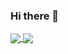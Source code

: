 ### Hi there 👋

<!--
**gg1711/gg1711** is a ✨ _special_ ✨ repository because its `README.md` (this file) appears on your GitHub profile.

Here are some ideas to get you started:

- 🔭 I’m currently working on ...
- 🌱 I’m currently learning ...
- 👯 I’m looking to collaborate on ...
- 🤔 I’m looking for help with ...
- 💬 Ask me about ...
- 📫 How to reach me: ...
- 😄 Pronouns: ...
- ⚡ Fun fact: ...
-->


<a href="https://github.com/gg1711/github-readme-stats">
  <img align="center" src="https://github-readme-stats.vercel.app/api?username=gg1711&show_icons=true&count_private=true&title_color=73d2b8&text_color=000000&icon_color=e29578&bg_color=00000&custom_title=2021 in code "/>
</a>
<a href="https://github.com/gg1711/github-readme-stats">
  <img align="center" src="https://github-readme-stats.gg1711.vercel.app/api/top-langs/?username=gg1711&layout=compact&title_color=73d2b8&text_color=000000&icon_color=e29578&bg_color=00000&custom_title=Languages I code in "/>
</a>

<!--<a href="https://github.com/gg1711/github-readme-stats">
  <img align="center" src="https://github-readme-stats.vercel.app/api?username=gg1711&show_icons=true&count_private=true&title_color=0e5679&text_color=cdc6c6&icon_color=943661&bg_color=0d0c0c&custom_title=Gaurav's stats "/>
</a>-->
